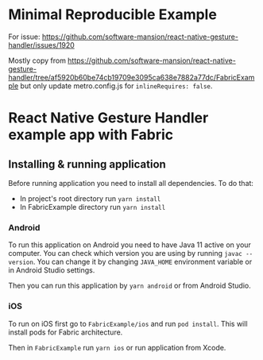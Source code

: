 # Minimal Reproducible Example

For issue: https://github.com/software-mansion/react-native-gesture-handler/issues/1920

Mostly copy from https://github.com/software-mansion/react-native-gesture-handler/tree/af5920b60be74cb19709e3095ca638e7882a77dc/FabricExample but only update metro.config.js for `inlineRequires: false`.

# React Native Gesture Handler example app with Fabric

## Installing & running application

Before running application you need to install all dependencies. To do that:
- In project's root directory run `yarn install`
- In FabricExample directory run `yarn install`

### Android

To run this application on Android you need to have Java 11 active on your computer. You can check which version you are using by running `javac --version`. You can change it by changing `JAVA_HOME` environment variable or in Android Studio settings.

Then you can run this application by `yarn android` or from Android Studio.

### iOS

To run on iOS first go to `FabricExample/ios` and run `pod install`. This will install pods for Fabric architecture.

Then in `FabricExample` run `yarn ios` or run application from Xcode.
